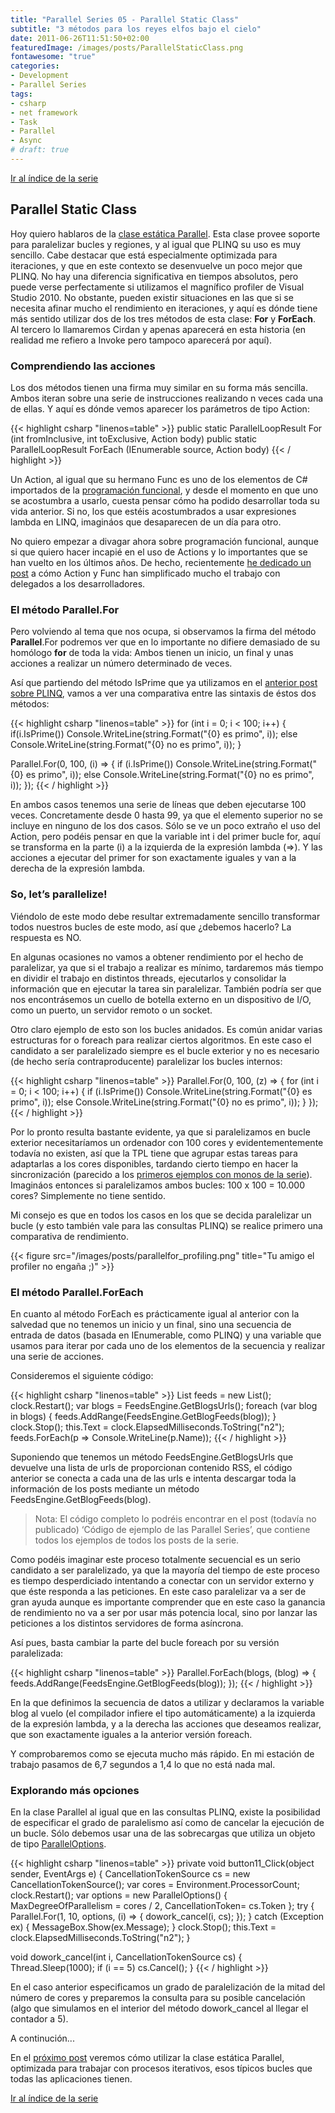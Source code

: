 ```yaml
---
title: "Parallel Series 05 - Parallel Static Class"
subtitle: "3 métodos para los reyes elfos bajo el cielo"
date: 2011-06-26T11:51:50+02:00
featuredImage: /images/posts/ParallelStaticClass.png
fontawesome: "true"
categories: 
- Development
- Parallel Series
tags:
- csharp
- net framework
- Task
- Parallel
- Async
# draft: true
---
```


[Ir al índice de la serie](/es/parallelseries00-index)

## Parallel Static Class

Hoy quiero hablaros de la [clase estática Parallel](http://msdn.microsoft.com/en-us/library/system.threading.tasks.parallel.aspx). Esta clase provee soporte para paralelizar bucles y regiones, y al igual que PLINQ su uso es muy sencillo. Cabe destacar que está especialmente optimizada para iteraciones, y que en este contexto se desenvuelve un poco mejor que PLINQ. No hay una diferencia significativa en tiempos absolutos, pero puede verse perfectamente si utilizamos el magnífico profiler de Visual Studio 2010. No obstante, pueden existir situaciones en las que si se necesita afinar mucho el rendimiento en iteraciones, y aquí es dónde tiene más sentido utilizar dos de los tres métodos de esta clase: **For** y **ForEach**. Al tercero lo llamaremos Cirdan y apenas aparecerá en esta historia (en realidad me refiero a Invoke pero tampoco aparecerá por aquí).

### Comprendiendo las acciones

Los dos métodos tienen una firma muy similar en su forma más sencilla. Ambos iteran sobre una serie de instrucciones realizando n veces cada una de ellas. Y aquí es dónde vemos aparecer los parámetros de tipo Action:

{{< highlight csharp "linenos=table" >}}
public static ParallelLoopResult For
    (int fromInclusive, int toExclusive, Action<int> body)
public static ParallelLoopResult ForEach<TSource>
    (IEnumerable<TSource> source, Action<TSource> body)
{{< / highlight >}}

Un Action<T>, al igual que su hermano Func<T> es uno de los elementos de C# importados de la [programación funcional](/es/functional-programming-for-the-rest-of-us/), y desde el momento en que uno se acostumbra a usarlo, cuesta pensar cómo ha podido desarrollar toda su vida anterior. Si no, los que estéis acostumbrados a usar expresiones lambda en LINQ, imagináos que desaparecen de un día para otro.

No quiero empezar a divagar ahora sobre programación funcional, aunque si que quiero hacer incapié en el uso de Actions y lo importantes que se han vuelto en los últimos años. De hecho, recientemente [he dedicado un post](/es/luces-camara-action/) a cómo Action y Func han simplificado mucho el trabajo con delegados a los desarrolladores.

### El método Parallel.For

Pero volviendo al tema que nos ocupa, si observamos la firma del método **Parallel**.For podremos ver que en lo importante no difiere demasiado de su homólogo **for** de toda la vida: Ambos tienen un inicio, un final y unas acciones a realizar un número determinado de veces.

Así que partiendo del método IsPrime que ya utilizamos en el [anterior post sobre PLINQ](/es/parallelseries04-plinq), vamos a ver una comparativa entre las sintaxis de éstos dos métodos:

{{< highlight csharp "linenos=table" >}}
for (int i = 0; i < 100; i++)
{
    if(i.IsPrime())
        Console.WriteLine(string.Format("{0} es primo", i));
    else
        Console.WriteLine(string.Format("{0} no es primo", i));
}
 
Parallel.For(0, 100, (i) =>
    {
        if (i.IsPrime())
            Console.WriteLine(string.Format("{0} es primo", i));
        else
            Console.WriteLine(string.Format("{0} no es primo", i));
    });
{{< / highlight >}}

En ambos  casos tenemos una serie de líneas que deben ejecutarse 100 veces. Concretamente desde 0 hasta 99, ya que el elemento superior no se incluye en ninguno de los dos casos. Sólo se ve un poco extraño el uso del Action<T>, pero podéis pensar en que la variable int i del primer bucle for, aquí se transforma en la parte (i) a la izquierda de la expresión lambda (=>). Y las acciones a ejecutar del primer for son exactamente iguales y van a la derecha de la expresión lambda.

### So, let’s parallelize!

Viéndolo de este modo debe resultar extremadamente sencillo transformar todos nuestros bucles de este modo, así que ¿debemos hacerlo? La respuesta es NO.

En algunas ocasiones no vamos a obtener rendimiento por el hecho de paralelizar, ya que si el trabajo a realizar es mínimo, tardaremos más tiempo en dividir el trabajo en distintos threads, ejecutarlos y consolidar la información que en ejecutar la tarea sin paralelizar. También podría ser que nos encontrásemos un cuello de botella externo en un dispositivo de I/O, como un puerto, un servidor remoto o un socket.

Otro claro ejemplo de esto son los bucles anidados. Es común anidar varias estructuras for o foreach para realizar ciertos algoritmos. En este caso el candidato a ser paralelizado siempre es el bucle exterior y no es necesario (de hecho sería contraproducente) paralelizar los bucles internos:

{{< highlight csharp "linenos=table" >}}
Parallel.For(0, 100, (z) =>
    {
        for (int i = 0; i < 100; i++)
        {
            if (i.IsPrime())
                Console.WriteLine(string.Format("{0} es primo", i));
            else
                Console.WriteLine(string.Format("{0} no es primo", i));
        }
    });
{{< / highlight >}}

Por lo pronto resulta bastante evidente, ya que si paralelizamos en bucle exterior necesitaríamos un ordenador con 100 cores y evidentementemente todavía no existen, así que la TPL tiene que agrupar estas tareas para adaptarlas a los cores disponibles, tardando cierto tiempo en hacer la sincronización (parecido a los [primeros ejemplos con monos de la serie](/es/parallelseries02-un-poco-de-historia)). Imagináos entonces si paralelizamos ambos bucles: 100 x 100 = 10.000 cores? Simplemente no tiene sentido.

Mi consejo es que en todos los casos en los que se decida paralelizar un bucle (y esto también vale para las consultas PLINQ) se realice primero una comparativa de rendimiento.

{{< figure src="/images/posts/parallelfor_profiling.png" title="Tu amigo el profiler no engaña ;)" >}}

### El método Parallel.ForEach

En cuanto al método ForEach es prácticamente igual al anterior con la salvedad que no tenemos un inicio y un final, sino una secuencia de entrada de datos (basada en IEnumerable, como PLINQ) y una variable que usamos para iterar por cada uno de los elementos de la secuencia y realizar una serie de acciones.

Consideremos el siguiente código:

{{< highlight csharp "linenos=table" >}}
List<FeedDefinition> feeds = new List<FeedDefinition>();
clock.Restart();
var blogs = FeedsEngine.GetBlogsUrls();
foreach (var blog in blogs)
{
    feeds.AddRange(FeedsEngine.GetBlogFeeds(blog));
}
clock.Stop();
this.Text = clock.ElapsedMilliseconds.ToString("n2");
feeds.ForEach(p => Console.WriteLine(p.Name));
{{< / highlight >}}

Suponiendo que tenemos un método FeedsEngine.GetBlogsUrls que devuelve una lista de urls de proporcionan contenido RSS, el código anterior se conecta a cada una de las urls e intenta descargar toda la información de los posts mediante un método FeedsEngine.GetBlogFeeds(blog).

> Nota: El código completo lo podréis encontrar en el post (todavía no publicado) ‘Código de ejemplo de las Parallel Series’, que contiene todos los ejemplos de todos los posts de la serie.

Como podéis imaginar este proceso totalmente secuencial es un serio candidato a ser paralelizado, ya que la mayoría del tiempo de este proceso es tiempo desperdiciado intentando a conectar con un servidor externo y que éste responda a las peticiones. En este caso paralelizar va a ser de gran ayuda aunque es importante comprender que en este caso la ganancia de rendimiento no va a ser por usar más potencia local, sino por lanzar las peticiones a los distintos servidores de forma asíncrona.

Así pues, basta cambiar la parte del bucle foreach por su versión paralelizada:

{{< highlight csharp "linenos=table" >}}
Parallel.ForEach(blogs, (blog) =>
    {
        feeds.AddRange(FeedsEngine.GetBlogFeeds(blog));
    });
{{< / highlight >}}

En la que definimos la secuencia de datos a utilizar y declaramos la variable blog al vuelo (el compilador infiere el tipo automáticamente) a la izquierda de la expresión lambda, y a la derecha las acciones que deseamos realizar, que son exactamente iguales a la anterior versión foreach.

Y comprobaremos como se ejecuta mucho más rápido. En mi estación de trabajo pasamos de 6,7 segundos a 1,4 lo que no está nada mal.

### Explorando más opciones

En la clase Parallel al igual que en las consultas PLINQ, existe la posibilidad de especificar el grado de paralelismo así como de cancelar la ejecución de un bucle. Sólo debemos usar una de las sobrecargas que utiliza un objeto de tipo [ParallelOptions](http://msdn.microsoft.com/en-us/library/system.threading.tasks.paralleloptions.aspx).

{{< highlight csharp "linenos=table" >}}
private void button11_Click(object sender, EventArgs e)
{
    CancellationTokenSource cs = new CancellationTokenSource();
    var cores = Environment.ProcessorCount;
    clock.Restart();
    var options = new ParallelOptions() {
        MaxDegreeOfParallelism = cores / 2,
        CancellationToken= cs.Token };
    try
    {
        Parallel.For(1, 10, options,
            (i) =>
            {
                dowork_cancel(i, cs);
            });
    }
    catch (Exception ex)
    {
        MessageBox.Show(ex.Message);
    }
    clock.Stop();
    this.Text = clock.ElapsedMilliseconds.ToString("n2");
}
 
void dowork_cancel(int i, CancellationTokenSource cs)
{
    Thread.Sleep(1000);
    if (i == 5) cs.Cancel();
}
{{< / highlight >}}

En el caso anterior especificamos un grado de paralelización de la mitad del número de cores y preparemos la consulta para su posible cancelación (algo que simulamos en el interior del método dowork_cancel al llegar el contador a 5).

A continución...

En el [próximo post](/es/parallelseries06/) veremos cómo utilizar la clase estática Parallel, optimizada para trabajar con procesos iterativos, esos típicos bucles que todas las aplicaciones tienen.

[Ir al índice de la serie](/es/parallelseries00-index)